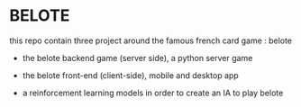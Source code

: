 # BELOTE

this repo contain three project around the famous french card game : belote

* the belote backend game (server side), a python server  game

* the belote front-end (client-side), mobile and desktop app

* a reinforcement learning models in order to create an IA to play belote
